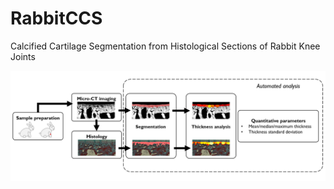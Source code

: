 # RabbitCCS
Calcified Cartilage Segmentation from Histological Sections of Rabbit Knee Joints

![Analysis pipeline](https://github.com/MIPT-Oulu/RabbitCCS/blob/master/images/Flowchart.PNG)
